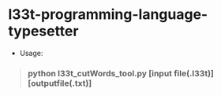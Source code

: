 # l33t-programming-language-typesetter

* Usage: 
> ### python l33t\_cutWords\_tool.py \[input file(.l33t)\] \[outputfile(.txt)\]


